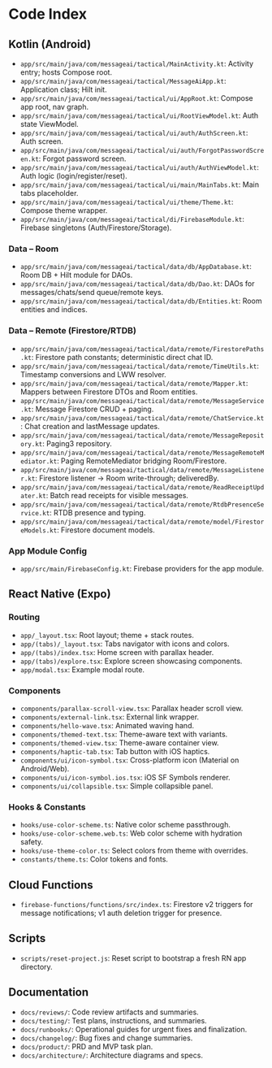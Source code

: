 # Code Index

## Kotlin (Android)
- `app/src/main/java/com/messageai/tactical/MainActivity.kt`: Activity entry; hosts Compose root.
- `app/src/main/java/com/messageai/tactical/MessageAiApp.kt`: Application class; Hilt init.
- `app/src/main/java/com/messageai/tactical/ui/AppRoot.kt`: Compose app root, nav graph.
- `app/src/main/java/com/messageai/tactical/ui/RootViewModel.kt`: Auth state ViewModel.
- `app/src/main/java/com/messageai/tactical/ui/auth/AuthScreen.kt`: Auth screen.
- `app/src/main/java/com/messageai/tactical/ui/auth/ForgotPasswordScreen.kt`: Forgot password screen.
- `app/src/main/java/com/messageai/tactical/ui/auth/AuthViewModel.kt`: Auth logic (login/register/reset).
- `app/src/main/java/com/messageai/tactical/ui/main/MainTabs.kt`: Main tabs placeholder.
- `app/src/main/java/com/messageai/tactical/ui/theme/Theme.kt`: Compose theme wrapper.
- `app/src/main/java/com/messageai/tactical/di/FirebaseModule.kt`: Firebase singletons (Auth/Firestore/Storage).

### Data – Room
- `app/src/main/java/com/messageai/tactical/data/db/AppDatabase.kt`: Room DB + Hilt module for DAOs.
- `app/src/main/java/com/messageai/tactical/data/db/Dao.kt`: DAOs for messages/chats/send queue/remote keys.
- `app/src/main/java/com/messageai/tactical/data/db/Entities.kt`: Room entities and indices.

### Data – Remote (Firestore/RTDB)
- `app/src/main/java/com/messageai/tactical/data/remote/FirestorePaths.kt`: Firestore path constants; deterministic direct chat ID.
- `app/src/main/java/com/messageai/tactical/data/remote/TimeUtils.kt`: Timestamp conversions and LWW resolver.
- `app/src/main/java/com/messageai/tactical/data/remote/Mapper.kt`: Mappers between Firestore DTOs and Room entities.
- `app/src/main/java/com/messageai/tactical/data/remote/MessageService.kt`: Message Firestore CRUD + paging.
- `app/src/main/java/com/messageai/tactical/data/remote/ChatService.kt`: Chat creation and lastMessage updates.
- `app/src/main/java/com/messageai/tactical/data/remote/MessageRepository.kt`: Paging3 repository.
- `app/src/main/java/com/messageai/tactical/data/remote/MessageRemoteMediator.kt`: Paging RemoteMediator bridging Room/Firestore.
- `app/src/main/java/com/messageai/tactical/data/remote/MessageListener.kt`: Firestore listener → Room write-through; deliveredBy.
- `app/src/main/java/com/messageai/tactical/data/remote/ReadReceiptUpdater.kt`: Batch read receipts for visible messages.
- `app/src/main/java/com/messageai/tactical/data/remote/RtdbPresenceService.kt`: RTDB presence and typing.
- `app/src/main/java/com/messageai/tactical/data/remote/model/FirestoreModels.kt`: Firestore document models.

### App Module Config
- `app/src/main/FirebaseConfig.kt`: Firebase providers for the app module.

## React Native (Expo)
### Routing
- `app/_layout.tsx`: Root layout; theme + stack routes.
- `app/(tabs)/_layout.tsx`: Tabs navigator with icons and colors.
- `app/(tabs)/index.tsx`: Home screen with parallax header.
- `app/(tabs)/explore.tsx`: Explore screen showcasing components.
- `app/modal.tsx`: Example modal route.

### Components
- `components/parallax-scroll-view.tsx`: Parallax header scroll view.
- `components/external-link.tsx`: External link wrapper.
- `components/hello-wave.tsx`: Animated waving hand.
- `components/themed-text.tsx`: Theme-aware text with variants.
- `components/themed-view.tsx`: Theme-aware container view.
- `components/haptic-tab.tsx`: Tab button with iOS haptics.
- `components/ui/icon-symbol.tsx`: Cross-platform icon (Material on Android/Web).
- `components/ui/icon-symbol.ios.tsx`: iOS SF Symbols renderer.
- `components/ui/collapsible.tsx`: Simple collapsible panel.

### Hooks & Constants
- `hooks/use-color-scheme.ts`: Native color scheme passthrough.
- `hooks/use-color-scheme.web.ts`: Web color scheme with hydration safety.
- `hooks/use-theme-color.ts`: Select colors from theme with overrides.
- `constants/theme.ts`: Color tokens and fonts.

## Cloud Functions
- `firebase-functions/functions/src/index.ts`: Firestore v2 triggers for message notifications; v1 auth deletion trigger for presence.

## Scripts
- `scripts/reset-project.js`: Reset script to bootstrap a fresh RN app directory.

## Documentation
- `docs/reviews/`: Code review artifacts and summaries.
- `docs/testing/`: Test plans, instructions, and summaries.
- `docs/runbooks/`: Operational guides for urgent fixes and finalization.
- `docs/changelog/`: Bug fixes and change summaries.
- `docs/product/`: PRD and MVP task plan.
- `docs/architecture/`: Architecture diagrams and specs.


